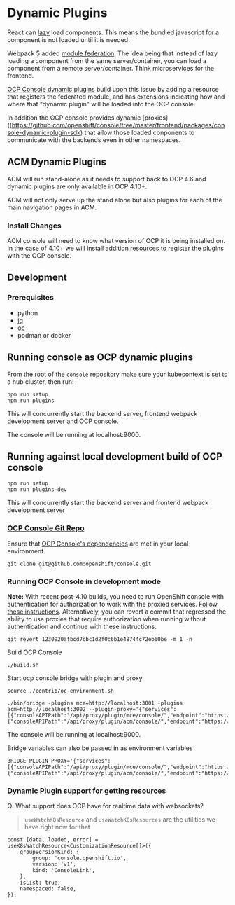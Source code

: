 # Dynamic Plugins

React can [lazy](https://reactjs.org/docs/code-splitting.html#reactlazy) load components.
This means the bundled javascript for a component is not loaded until it is needed.

Webpack 5 added [module federation](https://webpack.js.org/concepts/module-federation).
The idea being that instead of lazy loading a component from the same server/container,
you can load a component from a remote server/container. Think microservices for the frontend.

[OCP Console dynamic plugins](https://github.com/openshift/console/blob/master/dynamic-demo-plugin/README.md#proxy-service)
build upon this issue by adding a resource that registers the federated module,
and has extensions indicating how and where that "dynamic plugin" will be loaded into the OCP console.

In addition the OCP console provides dynamic [proxies]((https://github.com/openshift/console/tree/master/frontend/packages/console-dynamic-plugin-sdk) that allow those loaded conponents to communicate with the backends even in other namespaces.

## ACM Dynamic Plugins

ACM will run stand-alone as it needs to support back to OCP 4.6 and dynamic plugins are only available in OCP 4.10+.

ACM will not only serve up the stand alone but also plugins for each of the main navigation pages in ACM.

### Install Changes

ACM console will need to know what version of OCP it is being installed on.
In the case of 4.10+ we will install addition [resources](https://github.com/openshift/console/blob/master/dynamic-demo-plugin/oc-manifest.yaml) to register the plugins with the OCP console.

## Development

### Prerequisites

- python
- [jq](https://stedolan.github.io/jq/download/)
- [oc](https://docs.openshift.com/container-platform/4.10/cli_reference/openshift_cli/getting-started-cli.html)
- podman or docker

## Running console as OCP dynamic plugins

From the root of the `console` repository make sure your kubecontext is set to a hub cluster, then run:

```
npm run setup
npm run plugins
```

This will concurrently start the backend server, frontend webpack development server and OCP console.

The console will be running at localhost:9000.

## Running against local development build of OCP console

```
npm run setup
npm run plugins-dev
```

This will concurrently start the backend server and frontend webpack development server

### [OCP Console Git Repo](https://github.com/openshift/console)

Ensure that [OCP Console's dependencies](https://github.com/openshift/console#dependencies) are met in your local environment.

```
git clone git@github.com:openshift/console.git
```

### Running OCP Console in development mode

**Note:** With recent post-4.10 builds, you need to run OpenShift console with authentication for authorization to work with the proxied services. Follow [these instructions](https://github.com/openshift/console#openshift-with-authentication). Alternatively, you can revert a commit that regressed the ability to use proxies that require authorization when running without authentication and continue with these instructions.

```
git revert 1230920afbcd7cbc1d2f0c6b1e48744c72eb60be -m 1 -n
```

Build OCP Console

```
./build.sh
```

Start ocp console bridge with plugin and proxy

```
source ./contrib/oc-environment.sh
```

```
./bin/bridge -plugins mce=http://localhost:3001 -plugins acm=http://localhost:3002 --plugin-proxy='{"services":[{"consoleAPIPath":"/api/proxy/plugin/mce/console/","endpoint":"https://localhost:4000","authorize":true},{"consoleAPIPath":"/api/proxy/plugin/acm/console/","endpoint":"https://localhost:4000","authorize":true}]}'
```

The console will be running at localhost:9000.

Bridge variables can also be passed in as environment variables

```
BRIDGE_PLUGIN_PROXY='{"services":[{"consoleAPIPath":"/api/proxy/plugin/mce/console/","endpoint":"https://localhost:4000","authorize":true},{"consoleAPIPath":"/api/proxy/plugin/acm/console/","endpoint":"https://localhost:4000","authorize":true}]}'
```

### Dynamic Plugin support for getting resources

Q: What support does OCP have for realtime data with websockets?

> `useWatchK8sResource` and `useWatchK8sResources` are the utilities we have right now for that

```
const [data, loaded, error] = useK8sWatchResource<CustomizationResource[]>({
    groupVersionKind: {
        group: 'console.openshift.io',
        version: 'v1',
        kind: 'ConsoleLink',
    },
    isList: true,
    namespaced: false,
});
```
